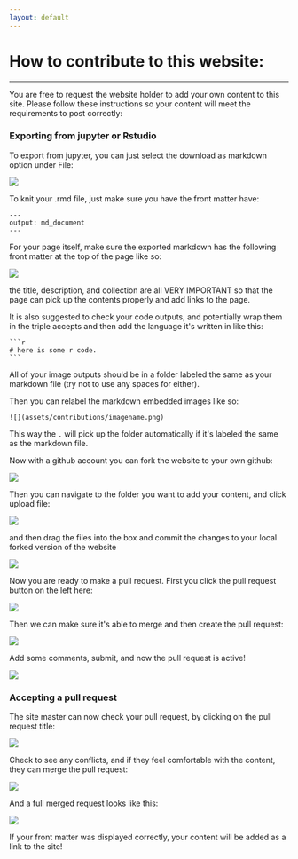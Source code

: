 ```yaml
---
layout: default
---
```


# How to contribute to this website:

* * *

You are free to request the website holder to add your own content to this site. Please follow these instructions so your content will meet the requirements to post correctly:

### Exporting from jupyter or Rstudio

To export from jupyter, you can just select the download as markdown option under File:

![](assets/contributions/jupyterexport.png)

To knit your .rmd file, just make sure you have the front matter have:
```
---
output: md_document
---
```

For your page itself, make sure the exported markdown has the following front matter at the top of the page like so:


![](assets/contributions/frontmatter.png)

the title, description, and collection are all VERY IMPORTANT so that the page can pick up the contents properly and add links to the page.

It is also suggested to check your code outputs, and potentially wrap them in the triple accepts and then add the language it's written in like this:

````
```r
# here is some r code.
```
````

All of your image outputs should be in a folder labeled the same as your markdown file (try not to use any spaces for either).

Then you can relabel the markdown embedded images like so:

```
![](assets/contributions/imagename.png)
```

This way the `.` will pick up the folder automatically if it's labeled the same as the markdown file.

Now with a github account you can fork the website to your own github:

![](assets/contributions/forkme.png)

Then you can navigate to the folder you want to add your content, and click upload file:

![](assets/contributions/uploadfile.png)

and then drag the files into the box and commit the changes to your local forked version of the website

![](assets/contributions/dragfile.png)

Now you are ready to make a pull request. First you click the pull request button on the left here:

![](assets/contributions/pullrequest.png)

Then we can make sure it's able to merge and then create the pull request:

![](assets/contributions/pullrequest2.png)

Add some comments, submit, and now the pull request is active!

![](assets/contributions/pullrequest3.png)


### Accepting a pull request

The site master can now check your pull request, by clicking on the pull request title:

![](assets/contributions/acceptrequest1.png)

Check to see any conflicts, and if they feel comfortable with the content, they can merge the pull request:

![](assets/contributions/acceptrequest2.png)

And a full merged request looks like this:

![](assets/contributions/acceptrequest3.png)


If your front matter was displayed correctly, your content will be added as a link to the site!
